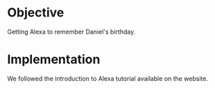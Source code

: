 # Objective
Getting Alexa to remember Daniel's birthday. 

# Implementation
We followed the introduction to Alexa tutorial available on the website. 

